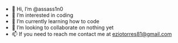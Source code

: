 - 👋 Hi, I’m @assass1n0
- 👀 I’m interested in coding
- 🌱 I’m currently learning how to code
- 💞️ I’m looking to collaborate on nothing yet
- 📫 If you need to reach me contact me at eziotorres81@gmail.com

<!---
assass1n0/assass1n0 is a ✨ special ✨ repository because its `README.md` (this file) appears on your GitHub profile.
You can click the Preview link to take a look at your changes.
--->

